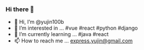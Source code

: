 ### Hi there 👋

- 👋 Hi, I’m @yujin100b
- 👀 I’m interested in ... #vue #react #python #django
- 🌱 I’m currently learning ... #java #react
- 📫 How to reach me ... express.yujin@gmail.com

